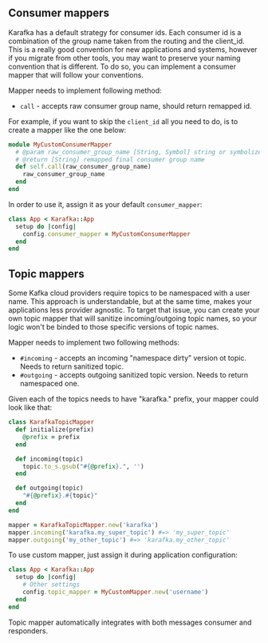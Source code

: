 ## Consumer mappers

Karafka has a default strategy for consumer ids. Each consumer id is a combination of the group name taken from the routing and the client_id. This is a really good convention for new applications and systems, however if you migrate from other tools, you may want to preserve your naming convention that is different. To do so, you can implement a consumer mapper that will follow your conventions.

Mapper needs to implement following method:

- ```call``` - accepts raw consumer group name, should return remapped id.

For example, if you want to skip the ```client_id``` all you need to do, is to create a mapper like the one below:

```ruby
module MyCustomConsumerMapper
  # @param raw_consumer_group_name [String, Symbol] string or symbolized consumer group name
  # @return [String] remapped final consumer group name
  def self.call(raw_consumer_group_name)
    raw_consumer_group_name
  end
end
```

In order to use it, assign it as your default ```consumer_mapper```:

```ruby
class App < Karafka::App
  setup do |config|
    config.consumer_mapper = MyCustomConsumerMapper
  end
end
```

## Topic mappers

Some Kafka cloud providers require topics to be namespaced with a user name. This approach is understandable, but at the same time, makes your applications less provider agnostic. To target that issue, you can create your own topic mapper that will sanitize incoming/outgoing topic names, so your logic won't be binded to those specific versions of topic names.

Mapper needs to implement two following methods:

  - ```#incoming``` - accepts an incoming "namespace dirty" version ot topic. Needs to return sanitized topic.
  - ```#outgoing``` - accepts outgoing sanitized topic version. Needs to return namespaced one.

Given each of the topics needs to have "karafka." prefix, your mapper could look like that:

```ruby
class KarafkaTopicMapper
  def initialize(prefix)
    @prefix = prefix
  end

  def incoming(topic)
    topic.to_s.gsub("#{@prefix}.", '')
  end

  def outgoing(topic)
    "#{@prefix}.#{topic}"
  end
end

mapper = KarafkaTopicMapper.new('karafka')
mapper.incoming('karafka.my_super_topic') #=> 'my_super_topic'
mapper.outgoing('my_other_topic') #=> 'karafka.my_other_topic'
```

To use custom mapper, just assign it during application configuration:

```ruby
class App < Karafka::App
  setup do |config|
    # Other settings
    config.topic_mapper = MyCustomMapper.new('username')
  end
end
```

Topic mapper automatically integrates with both messages consumer and responders.